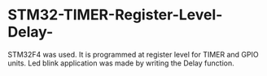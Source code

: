 # STM32-TIMER-Register-Level-Delay-
 STM32F4 was used. It is programmed at register level for TIMER and GPIO units. Led blink application was made by writing the Delay function.
